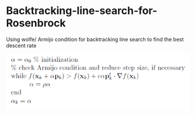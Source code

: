 # Backtracking-line-search-for-Rosenbrock

Using wolfe/ Armijo condition for backtracking line search to find the best descent rate


![](img/armijo%20condition%20check.PNG)
